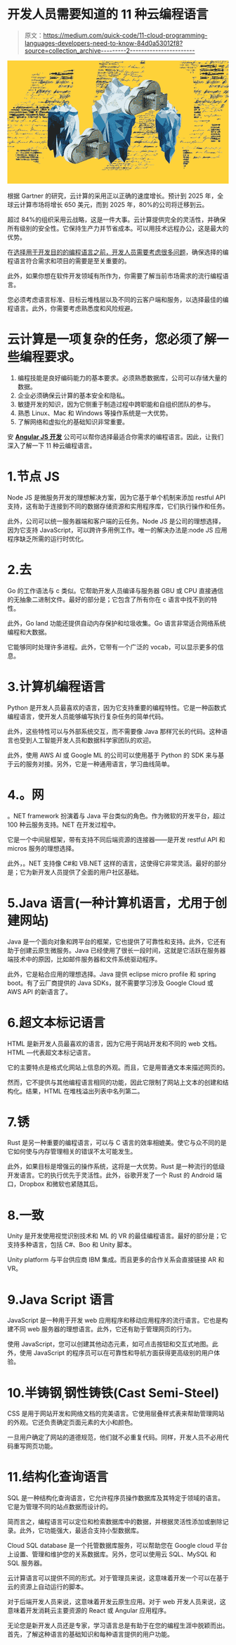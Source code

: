# 开发人员需要知道的 11 种云编程语言

> 原文：<https://medium.com/quick-code/11-cloud-programming-languages-developers-need-to-know-84d0a53012f8?source=collection_archive---------2----------------------->

![](img/902960080ccaa1b8bf89eae587a53d4f.png)

根据 Gartner 的研究，云计算的采用正以正确的速度增长。预计到 2025 年，全球云计算市场将增长 650 美元，而到 2025 年，80%的公司将迁移到云。

超过 84%的组织采用云战略，这是一件大事。云计算提供完全的灵活性，并确保所有级别的安全性。它保持生产力并节省成本。可以用技术远程办公，这是最大的优势。

在[选择用于开发目的的编程语言之前，开发人员需要考虑很多问题](/quick-code/the-best-programming-languages-to-learn-in-2021-5708c1a9d95c)，确保选择的编程语言符合需求和项目的需要是至关重要的。

此外，如果你想在软件开发领域有所作为，你需要了解当前市场需求的流行编程语言。

您必须考虑语言标准、目标云堆栈层以及不同的云客户端和服务，以选择最佳的编程语言。此外，你需要考虑熟悉度和风险规避。

# 云计算是一项复杂的任务，您必须了解一些编程要求。

1.  编程技能是良好编码能力的基本要求。必须熟悉数据库，公司可以存储大量的数据。
2.  企业必须确保云计算的基本安全和隐私。
3.  敏捷开发的知识，因为它侧重于制造过程中跨职能和自组织团队的参与。
4.  熟悉 Linux、Mac 和 Windows 等操作系统是一大优势。
5.  了解网络和虚拟化的基础知识非常重要。

安 [**Angular JS 开发**](https://www.yourteaminindia.com/hire-angular-js-developer) 公司可以帮你选择最适合你需求的编程语言。因此，让我们深入了解一下 11 种云编程语言。

# 1.节点 JS

Node JS 是微服务开发的理想解决方案，因为它基于单个机制来添加 restful API 支持，这有助于连接到不同的数据存储资源和实用程序库，它们执行操作和任务。

此外，公司可以统一服务器端和客户端的云任务。Node JS 是公司的理想选择，因为它支持 JavaScript，可以跨许多用例工作。唯一的解决办法是:node JS 应用程序缺乏所需的运行时优化。

# 2.去

Go 的工作语法与 c 类似。它帮助开发人员编译与服务器 GBU 或 CPU 直接通信的无抽象二进制文件。最好的部分是；它包含了所有你在 c 语言中找不到的特性。

此外，Go land 功能还提供自动内存保护和垃圾收集。Go 语言非常适合网络系统编程和大数据。

它能够同时处理许多进程。此外，它带有一个广泛的 vocab，可以显示更多的信息。

# 3.计算机编程语言

Python 是开发人员最喜欢的语言，因为它支持重要的编程特性。它是一种函数式编程语言，使开发人员能够编写执行复杂任务的简单代码。

此外，这些特性可以与外部系统交互，而不需要像 Java 那样冗长的代码。这种语言也受到人工智能开发人员和数据科学家团队的欢迎。

此外，使用 AWS AI 或 Google ML 的公司可以使用基于 Python 的 SDK 来与基于云的服务对接。另外，它是一种通用语言，学习曲线简单。

# 4.。网

。NET framework 扮演着与 Java 平台类似的角色。作为微软的开发平台，超过 100 种云服务支持。NET 在开发过程中。

它是一个中间层框架，带有支持不同后端资源的连接器——是开发 restful API 和 micros 服务的理想选择。

此外，。NET 支持像 C#和 VB.NET 这样的语言，这使得它非常灵活。最好的部分是；它为新开发人员提供了全面的用户社区基础。

# 5.Java 语言(一种计算机语言，尤用于创建网站)

Java 是一个面向对象和跨平台的框架，它也提供了可靠性和支持。此外，它还有助于创建云原生微服务。Java 已经使用了很长一段时间，这就是它活跃在服务器端技术中的原因，比如邮件服务器和文件系统驱动程序。

此外，它是粘合应用的理想选择。Java 提供 eclipse micro profile 和 spring boot。有了云厂商提供的 Java SDKs，就不需要学习涉及 Google Cloud 或 AWS API 的新语言了。

# 6.超文本标记语言

HTML 是新开发人员最喜欢的语言，因为它用于网站开发和不同的 web 文档。HTML —代表超文本标记语言。

它的主要特点是格式化网站上信息的外观。而且，它是用普通文本来描述网页的。

然而，它不提供与其他编程语言相同的功能，因此它限制了网站上文本的创建和结构化。结果，HTML 在堆栈溢出列表中名列第二。

# 7.锈

Rust 是另一种重要的编程语言，可以与 C 语言的效率相媲美。使它与众不同的是它如何使与内存管理相关的错误不太可能发生。

此外，如果目标是增强云的操作系统，这将是一大优势。Rust 是一种流行的低级开发语言。它的执行优先于灵活性。此外，谷歌开发了一个 Rust 的 Android 端口，Dropbox 和微软也紧随其后。

# 8.一致

Unity 是开发使用视觉识别技术和 ML 的 VR 的最佳编程语言。最好的部分是；它支持多种语言，包括 C#、Boo 和 Unity 脚本。

Unity platform 与平台供应商 IBM 集成。而且更多的合作关系会直接链接 AR 和 VR。

# 9.Java Script 语言

JavaScript 是一种用于开发 web 应用程序和移动应用程序的流行语言。它也是构建不同 web 服务器的理想语言。此外，它还有助于管理网页的行为。

使用 JavaScript，您可以创建其他动态元素，如可点击按钮和交互式地图。此外，使用 JavaScript 的程序员可以在可靠性和导航方面获得更高级别的用户体验。

# 10.半铸钢ˌ钢性铸铁(Cast Semi-Steel)

CSS 是用于网站开发和网络文档的完美语言。它使用层叠样式表来帮助管理网站的外观。它还负责确定页面元素的大小和颜色。

一旦用户确定了网站的道德规范，他们就不必重复代码。同样，开发人员不必用代码重写网页功能。

# 11.结构化查询语言

SQL 是一种结构化查询语言，它允许程序员操作数据库及其特定于领域的语言。它是为管理不同的站点数据而设计的。

简而言之，编程语言可以定位和检索数据库中的数据，并根据灵活性添加或删除记录。此外，它功能强大，最适合支持小型数据库。

Cloud SQL database 是一个托管数据库服务，可以帮助您在 Google cloud 平台上设置、管理和维护您的关系数据库。另外，您可以使用云 SQL、MySQL 和 SQL 服务器。

云计算语言可以提供不同的形式。对于管理员来说，这意味着开发一个可以在基于云的资源上自动运行的脚本。

对于后端开发人员来说，这意味着开发云原生应用。对于 web 开发人员来说，这意味着开发消耗云主要资源的 React 或 Angular 应用程序。

无论您是新开发人员还是专家，学习语言总是有助于在您的编程生涯中脱颖而出。首先，了解这种语言的基础知识和每种语言提供的用户功能。
